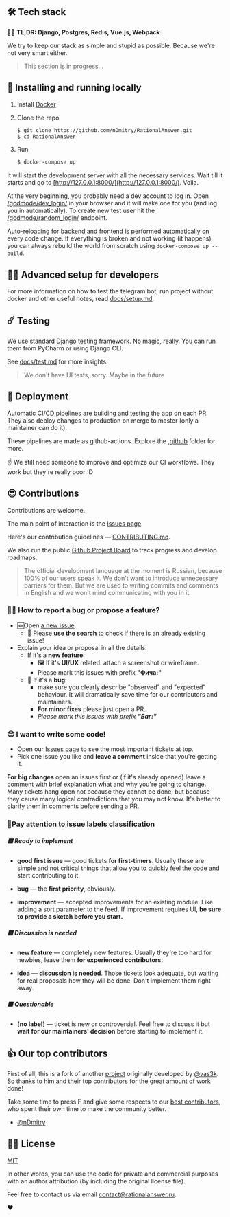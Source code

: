 ## 🛠 Tech stack

👨‍💻 **TL;DR: Django, Postgres, Redis, Vue.js, Webpack**

We try to keep our stack as simple and stupid as possible. Because we're not very smart either.

> This section is in progress...

## 🔮 Installing and running locally

1. Install [Docker](https://www.docker.com/get-started)

2. Clone the repo

    ```sh
    $ git clone https://github.com/nDmitry/RationalAnswer.git
    $ cd RationalAnswer
    ```

3. Run

    ```sh
    $ docker-compose up
    ```

It will start the development server with all the necessary services. Wait till it starts and go to [http://127.0.0.1:8000/](http://127.0.0.1:8000/). Voila.

At the very beginning, you probably need a dev account to log in. Open [/godmode/dev_login/](http://127.0.0.1:8000/godmode/dev_login/) in your browser and it will make one for you (and log you in automatically).  To create new test user hit the [/godmode/random_login/](http://127.0.0.1:8000/godmode/random_login/) endpoint.

Auto-reloading for backend and frontend is performed automatically on every code change. If everything is broken and not working (it happens), you can always rebuild the world from scratch using `docker-compose up --build`.

## 🧑‍💻 Advanced setup for developers

For more information on how to test the telegram bot, run project without docker and other useful notes, read [docs/setup.md](docs/setup.md).

## ☄️ Testing

We use standard Django testing framework. No magic, really. You can run them from PyCharm or using Django CLI.

See [docs/test.md](docs/test.md) for more insights.

> We don't have UI tests, sorry. Maybe in the future

## 🚢 Deployment

Automatic CI/CD pipelines are building and testing the app on each PR. They also deploy changes to production on merge to master (only a maintainer can do it).

These pipelines are made as github-actions. Explore the [.github](.github) folder for more.

:point_up: We still need someone to improve and optimize our CI workflows. They work but they're really poor :D


## 😍 Contributions

Contributions are welcome.

The main point of interaction is the [Issues page](https://github.com/nDmitry/RationalAnswer/issues).

Here's our contribution guidelines — [CONTRIBUTING.md](CONTRIBUTING.md).

We also run the public [Github Project Board](https://github.com/nDmitry/RationalAnswer/projects/1) to track progress and develop roadmaps.

> The official development language at the moment is Russian, because 100% of our users speak it. We don't want to introduce unnecessary barriers for them. But we are used to writing commits and comments in English and we won't mind communicating with you in it.

### 🙋‍♂️ How to report a bug or propose a feature?

- 🆕Open [a new issue](https://github.com/nDmitry/RationalAnswer/issues/new).
  - 🔦 Please **use the search** to check if there is an already existing issue!
- Explain your idea or proposal in all the details:
  - If it's a **new feature**:
    - 🖼 If it's **UI/UX** related: attach a screenshot or wireframe.
    - Please mark this issues with prefix **"Фича:"**
  - 🐞 If it's a **bug**:
    - make sure you clearly describe "observed" and "expected" behaviour. It will dramatically save time for our contributors and maintainers.
    - **For minor fixes** please just open a PR.
    - *Please mark this issues with prefix **"Баг:"***

### 😎 I want to write some code!

- Open our [Issues page](https://github.com/nDmitry/RationalAnswer/issues) to see the most important tickets at top.
- Pick one issue you like and **leave a comment** inside that you're getting it.

**For big changes** open an issues first or (if it's already opened) leave a comment with brief explanation what and why you're going to change. Many tickets hang open not because they cannot be done, but because they cause many logical contradictions that you may not know. It's better to clarify them in comments before sending a PR.

### 🚦Pay attention to issue labels classification

##### 🟩 Ready to implement

- **good first issue** — good tickets **for first-timers**. Usually these are simple and not critical things that allow you to quickly feel the code and start contributing to it.
- **bug** — the **first priority**, obviously.

- **improvement** — accepted improvements for an existing module. Like adding a sort parameter to the feed. If improvement requires UI, **be sure to provide a sketch before you start.**

##### 🟨 Discussion is needed

- **new feature** —  completely new features. Usually they're too hard for newbies, leave them **for experienced contributors.**

- **idea** — **discussion is needed**. Those tickets look adequate, but waiting for real proposals how they will be done. Don't implement them right away.

##### 🟥 Questionable

- **[no label]** — ticket is new or controversial. Feel free to discuss it but **wait for our maintainers' decision** before starting to implement it.

## 👍 Our top contributors

First of all, this is a fork of another [project](https://github.com/vas3k/vas3k.club) originally developed by [@vas3k](https://github.com/vas3k). So thanks to him and their top contributors for the great amount of work done!

Take some time to press F and give some respects to our [best contributors](https://github.com/nDmitry/RationalAnswer/graphs/contributors), who spent their own time to make the community better.

- [@nDmitry](https://github.com/nDmitry)


## 👩‍💼 License

[MIT](LICENSE)

In other words, you can use the code for private and commercial purposes with an author attribution (by including the original license file).

Feel free to contact us via email [contact@rationalanswer.ru](mailto:contact@rationalanswer.ru).

❤️
